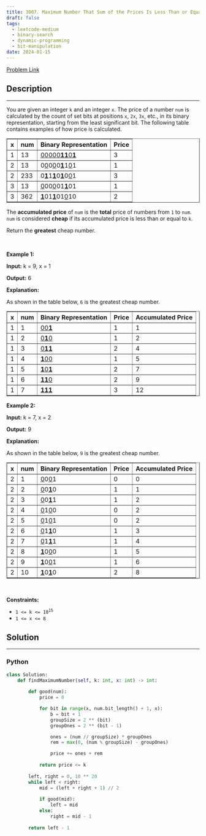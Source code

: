 ```yaml
---
title: 3007. Maximum Number That Sum of the Prices Is Less Than or Equal to K
draft: false
tags: 
  - leetcode-medium
  - binary-search
  - dynamic-programming
  - bit-manipulation
date: 2024-01-15
---
```


[Problem Link](https://leetcode.com/problems/maximum-number-that-sum-of-the-prices-is-less-than-or-equal-to-k/)

## Description

---
<p>You are given an integer <code>k</code> and an integer <code>x</code>. The price of a number&nbsp;<code>num</code> is calculated by the count of <span data-keyword="set-bit">set bits</span> at positions <code>x</code>, <code>2x</code>, <code>3x</code>, etc., in its binary representation, starting from the least significant bit. The following table contains examples of how price is calculated.</p>

<table border="1">
	<tbody>
		<tr>
			<th>x</th>
			<th>num</th>
			<th>Binary Representation</th>
			<th>Price</th>
		</tr>
		<tr>
			<td>1</td>
			<td>13</td>
			<td><u>0</u><u>0</u><u>0</u><u>0</u><u>0</u><strong><u>1</u></strong><strong><u>1</u></strong><u>0</u><strong><u>1</u></strong></td>
			<td>3</td>
		</tr>
		<tr>
			<td>2</td>
			<td>13</td>
			<td>0<u>0</u>0<u>0</u>0<strong><u>1</u></strong>1<u>0</u>1</td>
			<td>1</td>
		</tr>
		<tr>
			<td>2</td>
			<td>233</td>
			<td>0<strong><u>1</u></strong>1<strong><u>1</u></strong>0<strong><u>1</u></strong>0<u>0</u>1</td>
			<td>3</td>
		</tr>
		<tr>
			<td>3</td>
			<td>13</td>
			<td><u>0</u>00<u>0</u>01<strong><u>1</u></strong>01</td>
			<td>1</td>
		</tr>
		<tr>
			<td>3</td>
			<td>362</td>
			<td><strong><u>1</u></strong>01<strong><u>1</u></strong>01<u>0</u>10</td>
			<td>2</td>
		</tr>
	</tbody>
</table>

<p>The&nbsp;<strong>accumulated price</strong>&nbsp;of&nbsp;<code>num</code>&nbsp;is the <b>total</b>&nbsp;price of&nbsp;numbers from <code>1</code> to <code>num</code>. <code>num</code>&nbsp;is considered&nbsp;<strong>cheap</strong>&nbsp;if its accumulated price&nbsp;is less than or equal to <code>k</code>.</p>

<p>Return the <b>greatest</b>&nbsp;cheap number.</p>

<p>&nbsp;</p>
<p><strong class="example">Example 1:</strong></p>

<div class="example-block">
<p><strong>Input:</strong> <span class="example-io">k = 9, x = 1</span></p>

<p><strong>Output:</strong> <span class="example-io">6</span></p>

<p><strong>Explanation:</strong></p>

<p>As shown in the table below, <code>6</code> is the greatest cheap number.</p>

<table border="1">
	<tbody>
		<tr>
			<th>x</th>
			<th>num</th>
			<th>Binary Representation</th>
			<th>Price</th>
			<th>Accumulated Price</th>
		</tr>
		<tr>
			<td>1</td>
			<td>1</td>
			<td><u>0</u><u>0</u><strong><u>1</u></strong></td>
			<td>1</td>
			<td>1</td>
		</tr>
		<tr>
			<td>1</td>
			<td>2</td>
			<td><u>0</u><strong><u>1</u></strong><u>0</u></td>
			<td>1</td>
			<td>2</td>
		</tr>
		<tr>
			<td>1</td>
			<td>3</td>
			<td><u>0</u><strong><u>1</u></strong><strong><u>1</u></strong></td>
			<td>2</td>
			<td>4</td>
		</tr>
		<tr>
			<td>1</td>
			<td>4</td>
			<td><strong><u>1</u></strong><u>0</u><u>0</u></td>
			<td>1</td>
			<td>5</td>
		</tr>
		<tr>
			<td>1</td>
			<td>5</td>
			<td><strong><u>1</u></strong><u>0</u><strong><u>1</u></strong></td>
			<td>2</td>
			<td>7</td>
		</tr>
		<tr>
			<td>1</td>
			<td>6</td>
			<td><strong><u>1</u></strong><strong><u>1</u></strong><u>0</u></td>
			<td>2</td>
			<td>9</td>
		</tr>
		<tr>
			<td>1</td>
			<td>7</td>
			<td><strong><u>1</u></strong><strong><u>1</u></strong><strong><u>1</u></strong></td>
			<td>3</td>
			<td>12</td>
		</tr>
	</tbody>
</table>
</div>

<p><strong class="example">Example 2:</strong></p>

<div class="example-block">
<p><strong>Input:</strong> <span class="example-io">k = 7, x = 2</span></p>

<p><strong>Output:</strong> <span class="example-io">9</span></p>

<p><strong>Explanation:</strong></p>

<p>As shown in the table below, <code>9</code> is the greatest cheap number.</p>

<table border="1">
	<tbody>
		<tr>
			<th>x</th>
			<th>num</th>
			<th>Binary Representation</th>
			<th>Price</th>
			<th>Accumulated Price</th>
		</tr>
		<tr>
			<td>2</td>
			<td>1</td>
			<td><u>0</u>0<u>0</u>1</td>
			<td>0</td>
			<td>0</td>
		</tr>
		<tr>
			<td>2</td>
			<td>2</td>
			<td><u>0</u>0<strong><u>1</u></strong>0</td>
			<td>1</td>
			<td>1</td>
		</tr>
		<tr>
			<td>2</td>
			<td>3</td>
			<td><u>0</u>0<strong><u>1</u></strong>1</td>
			<td>1</td>
			<td>2</td>
		</tr>
		<tr>
			<td>2</td>
			<td>4</td>
			<td><u>0</u>1<u>0</u>0</td>
			<td>0</td>
			<td>2</td>
		</tr>
		<tr>
			<td>2</td>
			<td>5</td>
			<td><u>0</u>1<u>0</u>1</td>
			<td>0</td>
			<td>2</td>
		</tr>
		<tr>
			<td>2</td>
			<td>6</td>
			<td><u>0</u>1<strong><u>1</u></strong>0</td>
			<td>1</td>
			<td>3</td>
		</tr>
		<tr>
			<td>2</td>
			<td>7</td>
			<td><u>0</u>1<strong><u>1</u></strong>1</td>
			<td>1</td>
			<td>4</td>
		</tr>
		<tr>
			<td>2</td>
			<td>8</td>
			<td><strong><u>1</u></strong>0<u>0</u>0</td>
			<td>1</td>
			<td>5</td>
		</tr>
		<tr>
			<td>2</td>
			<td>9</td>
			<td><strong><u>1</u></strong>0<u>0</u>1</td>
			<td>1</td>
			<td>6</td>
		</tr>
		<tr>
			<td>2</td>
			<td>10</td>
			<td><strong><u>1</u></strong>0<strong><u>1</u></strong>0</td>
			<td>2</td>
			<td>8</td>
		</tr>
	</tbody>
</table>
</div>

<p>&nbsp;</p>
<p><strong>Constraints:</strong></p>

<ul>
	<li><code>1 &lt;= k &lt;= 10<sup>15</sup></code></li>
	<li><code>1 &lt;= x &lt;= 8</code></li>
</ul>


## Solution

---
### Python
``` py title='maximum-number-that-sum-of-the-prices-is-less-than-or-equal-to-k'
class Solution:
    def findMaximumNumber(self, k: int, x: int) -> int:
        
        def good(num):
            price = 0

            for bit in range(x, num.bit_length() + 1, x):
                b = bit + 1
                groupSize = 2 ** (bit)
                groupOnes = 2 ** (bit - 1)

                ones = (num // groupSize) * groupOnes
                rem = max(0, (num % groupSize) - groupOnes)

                price += ones + rem
            
            return price <= k
        
        left, right = 0, 10 ** 20
        while left < right:
            mid = (left + right + 1) // 2
            
            if good(mid):
                left = mid
            else:
                right = mid - 1
        
        return left - 1
```

